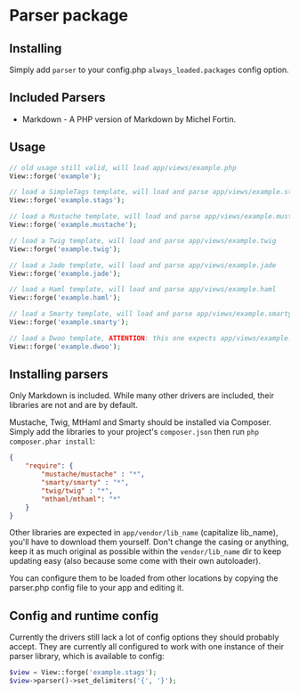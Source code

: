 # Parser package

## Installing

Simply add `parser` to your config.php `always_loaded.packages` config option.

## Included Parsers

* Markdown - A PHP version of Markdown by Michel Fortin.

## Usage

```php
// old usage still valid, will load app/views/example.php
View::forge('example');

// load a SimpleTags template, will load and parse app/views/example.stags
View::forge('example.stags');

// load a Mustache template, will load and parse app/views/example.mustache
View::forge('example.mustache');

// load a Twig template, will load and parse app/views/example.twig
View::forge('example.twig');

// load a Jade template, will load and parse app/views/example.jade
View::forge('example.jade');

// load a Haml template, will load and parse app/views/example.haml
View::forge('example.haml');

// load a Smarty template, will load and parse app/views/example.smarty
View::forge('example.smarty');

// load a Dwoo template, ATTENTION: this one expects app/views/example.tpl
View::forge('example.dwoo');
```

## Installing parsers

Only Markdown is included. While many other drivers are included, their libraries are not and are by default.

Mustache, Twig, MtHaml and Smarty should be installed via Composer. Simply add the libraries to your project's `composer.json` then run `php composer.phar install`:

```json
{
    "require": {
        "mustache/mustache" : "*",
        "smarty/smarty" : "*",
        "twig/twig" : "*",
        "mthaml/mthaml": "*"
    }
}
```

Other libraries are expected in `app/vendor/lib_name` (capitalize lib_name), you'll have to download them yourself. Don't change the casing or anything, keep it as much original as possible within the `vendor/lib_name` dir to keep updating easy (also because some come with their own autoloader).

You can configure them to be loaded from other locations by copying the parser.php config file to your app and editing it.

## Config and runtime config

Currently the drivers still lack a lot of config options they should probably accept. They are currently all configured to work with one instance of their parser library, which is available to config:

```php
$view = View::forge('example.stags');
$view->parser()->set_delimiters('{', '}');
```
